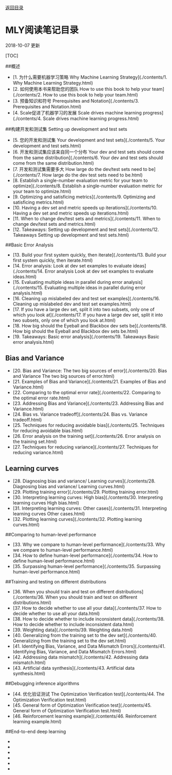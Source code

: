 [返回目录](../index.html)

# MLY阅读笔记目录

2018-10-07 更新

[TOC]



##概述

- [1. 为什么需要机器学习策略 Why Machine Learning Strategy](./contents/1. Why Machine Learning Strategy.html)
- [2. 如何使用本书来帮助您的团队 How to use this book to help your team](./contents/2. How to use this book to help your team.html)
- [3. 预备知识和符号 Prerequisites and Notation](./contents/3. Prerequisites and Notation.html)
- [4. Scale促进了机器学习的发展 Scale drives machine learning progress](./contents/4. Scale drives machine learning progress.html)

##构建开发和测试集 Setting up development and test sets

- [5. 您的开发和测试集 Your development and test sets](./contents/5. Your development and test sets.html)
- [6. 开发和测试集应该来自同一个分布 Your dev and test sets should come from the same distribution](./contents/6. Your dev and test sets should come from the same distribution.html)
- [7. 开发和测试集需要多大 How large do the dev/test sets need to be](./contents/7. How large do the dev test sets need to be.html)
- [8. Establish a single-number evaluation metric for your team to optimize](./contents/8. Establish a single-number evaluation metric for your team to optimize.html)
- [9. Optimizing and satisficing metrics](./contents/9. Optimizing and satisficing metrics.html)
- [10. Having a dev set and metric speeds up iterations](./contents/10. Having a dev set and metric speeds up iterations.html)
- [11. When to change dev/test sets and metrics](./contents/11. When to change dev/test sets and metrics.html)
- [12. Takeaways: Setting up development and test sets](./contents/12. Takeaways Setting up development and test sets.html)

##Basic Error Analysis
- [13. Build your first system quickly, then iterate](./contents/13. Build your first system quickly, then iterate.html)
- [14. Error analysis: Look at dev set examples to evaluate ideas](./contents/14. Error analysis Look at dev set examples to evaluate ideas.html)
- [15. Evaluating multiple ideas in parallel during error analysis](./contents/15. Evaluating multiple ideas in parallel during error analysis.html)
- [16. Cleaning up mislabeled dev and test set examples](./contents/16. Cleaning up mislabeled dev and test set examples.html)
- [17. If you have a large dev set, split it into two subsets, only one of which you look at](./contents/17. If you have a large dev set, split it into two subsets, only one of which you look at.html)
- [18. How big should the Eyeball and Blackbox dev sets be](./contents/18. How big should the Eyeball and Blackbox dev sets be.html)
- [19. Takeaways: Basic error analysis](./contents/19. Takeaways Basic error analysis.html)

## Bias and Variance

- [20. Bias and Variance: The two big sources of error](./contents/20. Bias and Variance The two big sources of error.html)
- [21. Examples of Bias and Variance](./contents/21. Examples of Bias and Variance.html)
- [22. Comparing to the optimal error rate](./contents/22. Comparing to the optimal error rate.html)
- [23. Addressing Bias and Variance](./contents/23. Addressing Bias and Variance.html)
- [24. Bias vs. Variance tradeoff](./contents/24. Bias vs. Variance tradeoff.html)
- [25. Techniques for reducing avoidable bias](./contents/25. Techniques for reducing avoidable bias.html)
- [26. Error analysis on the training set](./contents/26. Error analysis on the training set.html)
- [27. Techniques for reducing variance](./contents/27. Techniques for reducing variance.html)

## Learning curves

- [28. Diagnosing bias and variance/ Learning curves](./contents/28. Diagnosing bias and variance/ Learning curves.html)
- [29. Plotting training error](./contents/29. Plotting training error.html)
- [30. Interpreting learning curves: High bias](./contents/30. Interpreting learning curves High bias.html)
- [31. Interpreting learning curves: Other cases](./contents/31. Interpreting learning curves Other cases.html)
- [32. Plotting learning curves](./contents/32. Plotting learning curves.html)

##Comparing to human-level performance
- [33. Why we compare to human-level performance](./contents/33. Why we compare to human-level performance.html)
- [34. How to define human-level performance](./contents/34. How to define human-level performance.html)
- [35. Surpassing human-level performance](./contents/35. Surpassing human-level performance.html)

##Training and testing on different distributions
- [36. When you should train and test on different distributions](./contents/36. When you should train and test on different distributions.html)
- [37. How to decide whether to use all your data](./contents/37. How to decide whether to use all your data.html)
- [38. How to decide whether to include inconsistent data](./contents/38. How to decide whether to include inconsistent data.html)
- [39. Weighting data](./contents/39. Weighting data.html)
- [40. Generalizing from the training set to the dev set](./contents/40. Generalizing from the training set to the dev set.html)
- [41. Identifying Bias, Variance, and Data Mismatch Errors](./contents/41. Identifying Bias, Variance, and Data Mismatch Errors.html)
- [42. Addressing data mismatch](./contents/42. Addressing data mismatch.html)
- [43. Artificial data synthesis](./contents/43. Artificial data synthesis.html)

##Debugging inference algorithms
- [44. 优化验证测试 The Optimization Verification test](./contents/44. The Optimization Verification test.html)
- [45. General form of Optimization Verification test](./contents/45. General form of Optimization Verification test.html)
- [46. Reinforcement learning example](./contents/46. Reinforcement learning example.html)

##End-to-end deep learning
- [](./contents/.html)
- [](./contents/.html)
- [](./contents/.html)
- [](./contents/.html)
- [](./contents/.html)
- [](./contents/.html)





[](./contents/.html)


